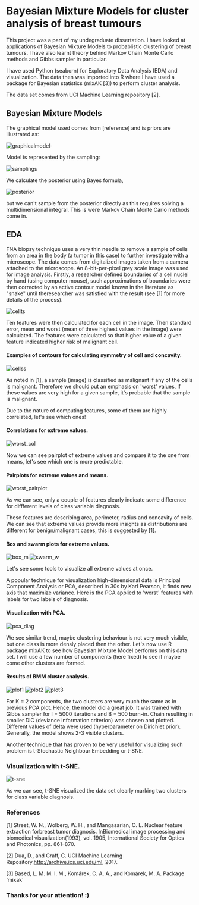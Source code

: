 # Bayesian Mixture Models for cluster analysis of breast tumours

 This project was a part of my undegraduate dissertation. I have looked at applications of Bayesian Mixture Models to probablistic clustering of breast tumours.
 I have also learnt theory behind Markov Chain Monte Carlo methods and Gibbs sampler in particular. 
 
 I have used Python (seaborn) for Exploratory Data Analysis (EDA) and visualization. The data then was imported into R where I have used a package for Bayesian statistics (mixAK [3]) to perform cluster analysis.
 
 The data set comes from UCI Machine Learning repository [2]. 
 
## Bayesian Mixture Models

 The graphical model used comes from [reference] and is priors are illustrated as:
 
 ![graphicalmodel-](https://user-images.githubusercontent.com/57573839/98443181-a1502480-2101-11eb-8ea4-85f3248be926.JPG)
 
 Model is represented by the sampling:
 
 ![samplings](https://user-images.githubusercontent.com/57573839/98443212-dd838500-2101-11eb-8a6a-b6645dc3eda3.JPG)
 
 We calculate the posterior using Bayes formula, 
 
 ![posterior](https://user-images.githubusercontent.com/57573839/98443193-be84f300-2101-11eb-90c4-83296e92e25e.JPG)

 but we can't sample from the posterior directly as this requires solving a multidimensional integral. This is were Markov Chain Monte Carlo methods come in.

 
## EDA

FNA biopsy technique uses a very thin needle to remove a sample of cells from an area in the body (a tumor in this case) to further investigate with a microscope. 
The data comes from digitalized images taken from a camera attached to the microscope. An 8-bit-per-pixel grey scale image was used for image analysis. Firstly,
a researcher defined boundaries of a cell nuclei by hand (using computer mouse), such approximations of boundaries were then corrected by an active contour model
known in the literature as "snake" until theresearcher was satisfied with the result (see [1] for more details of the process).

![cellts](https://user-images.githubusercontent.com/57573839/98443225-f2f8af00-2101-11eb-9394-a80dedeaf2a5.JPG)

Ten features were then calculated for each cell in the image. Then standard error, mean and worst (mean of three highest values in the image) were calculated. The features were
calculated so that higher value of a given feature indicated higher risk of malignant cell. 

#### Examples of contours for calculating symmetry of cell and concavity.
![cellss](https://user-images.githubusercontent.com/57573839/86353709-f964af00-bc67-11ea-9ba6-edbd80140429.jpg)

As noted in [1], a sample (image) is classified as malignant if any of the cells is malignant. Therefore we should put an emphasis on 'worst' values, if these values are very high for a given sample, it's probable that the sample is malignant. 

Due to the nature of computing features, some of them are highly correlated, let's see which ones!

#### Correlations for extreme values.
![worst_col](https://user-images.githubusercontent.com/57573839/86380986-11025e80-bc8d-11ea-818b-232806323051.JPG)

Now we can see pairplot of extreme values and compare it to the one from means, let's see which one is more predictable.

#### Pairplots for extreme values and means.
![worst_pairplot](https://user-images.githubusercontent.com/57573839/86376096-ced61e80-bc86-11ea-9c22-da3b21254c41.jpg)

As we can see, only a couple of features clearly indicate some difference for diffferent levels of class variable diagnosis. 

These features are describing area, perimeter, radius and concavity of cells. We can see that extreme values provide more insights as distributions are different for benign/malignant cases, this is suggested by [1].

#### Box and swarm plots for extreme values.
![box_m](https://user-images.githubusercontent.com/57573839/86377756-047c0700-bc89-11ea-8d31-49ca1e240903.jpg)
![swarm_w](https://user-images.githubusercontent.com/57573839/86377772-0a71e800-bc89-11ea-97eb-401f485f42d7.jpg)

Let's see some tools to visualize all extreme values at once.

 A popular technique for visualization high-dimensional data is Principal Component Analysis or PCA, described in 30s by Karl Pearson, it finds new axis that maximize variance.
 Here is the PCA applied to 'worst' features with labels for two labels of diagnosis.
 
#### Visualization with PCA.
![pca_diag](https://user-images.githubusercontent.com/57573839/86445695-1c986880-bd13-11ea-8d01-4f15ffd86853.png)

We see similar trend, maybe clustering behaviour is not very much visible, but one class is more densly placed then the other.
Let's now use R package mixAK to see how Bayesian Mixture Model performs on this data set. I will use a few number of components (here fixed) to see if maybe come other clusters are formed.

#### Results of BMM cluster analysis. 
![plot1](https://user-images.githubusercontent.com/57573839/86454331-5f603d80-bd1f-11ea-987d-43d40cd48aef.png)
![plot2](https://user-images.githubusercontent.com/57573839/86454340-5ff8d400-bd1f-11ea-8b36-7a9cacb0a4d1.png)
![plot3](https://user-images.githubusercontent.com/57573839/86454341-60916a80-bd1f-11ea-8b81-62083123a1b8.png)

For K = 2 components, the two clusters are very much the same as in previous PCA plot. Hence, the model did a great job. It was trained with Gibbs sampler for I = 5000 iterations and B = 500 burn-in. Chain resulting in smaller DIC (deviance information criterion) was chosen and plotted. Different values of delta were used (hyperparameter on Dirichlet prior). Generally, the model shows 2-3 visible clusters. 

Another technique that has proven to be very useful for visualizing such problem is t-Stochastic Neighbour Embedding or t-SNE.

### Visualization with t-SNE.
![t-sne](https://user-images.githubusercontent.com/57573839/86388045-5e35fe80-bc94-11ea-8cb5-547dc3300f6b.jpg)

As we can see, t-SNE visualized the data set clearly marking two clusters for class variable diagnosis.

### References

[1] Street, W. N., Wolberg, W. H., and Mangasarian, O. L. Nuclear feature extraction forbreast tumor diagnosis. InBiomedical 
image processing and biomedical visualization(1993), vol. 1905, International Society for Optics and Photonics, pp. 861–870.

[2] Dua, D., and Graff, C. UCI Machine Learning Repository.http://archive.ics.uci.edu/ml, 2017.

[3] Based, L. M. M. I. M., Komárek, C. A. A., and Komárek, M. A. Package ‘mixak’

### Thanks for your attention! :)

